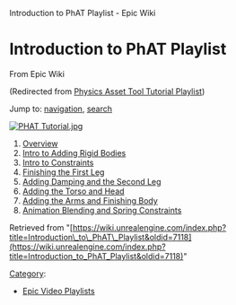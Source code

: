 Introduction to PhAT Playlist - Epic Wiki              

Introduction to PhAT Playlist
=============================

From Epic Wiki

(Redirected from [Physics Asset Tool Tutorial Playlist](/index.php?title=Physics_Asset_Tool_Tutorial_Playlist&redirect=no "Physics Asset Tool Tutorial Playlist"))

Jump to: [navigation](#mw-navigation), [search](#p-search)

[![PHAT Tutorial.jpg](https://d3ar1piqh1oeli.cloudfront.net/7/74/PHAT_Tutorial.jpg/400px-PHAT_Tutorial.jpg)](/File:PHAT_Tutorial.jpg)

1.  [Overview](/Introduction_to_PhAT_-_1_-_Overview "Introduction to PhAT - 1 - Overview")
2.  [Intro to Adding Rigid Bodies](/Introduction_to_PhAT_-_2_-_Intro_to_Adding_Rigid_Bodies "Introduction to PhAT - 2 - Intro to Adding Rigid Bodies")
3.  [Intro to Constraints](/Introduction_to_PhAT_-_3_-_Intro_to_Constraints "Introduction to PhAT - 3 - Intro to Constraints")
4.  [Finishing the First Leg](/Introduction_to_PhAT_-_4_-_Finishing_the_First_Leg "Introduction to PhAT - 4 - Finishing the First Leg")
5.  [Adding Damping and the Second Leg](/Introduction_to_PhAT_-_5_-_Adding_Damping_and_the_Second_Leg "Introduction to PhAT - 5 - Adding Damping and the Second Leg")
6.  [Adding the Torso and Head](/Introduction_to_PhAT_-_6_-_Adding_the_Torso_and_Head "Introduction to PhAT - 6 - Adding the Torso and Head")
7.  [Adding the Arms and Finishing Body](/Introduction_to_PhAT_-_7_-_Adding_the_Arms_and_Finishing_Body "Introduction to PhAT - 7 - Adding the Arms and Finishing Body")
8.  [Animation Blending and Spring Constraints](/Introduction_to_PhAT_-_8_-_Animation_Blending_and_Spring_Constraints "Introduction to PhAT - 8 - Animation Blending and Spring Constraints")

Retrieved from "[https://wiki.unrealengine.com/index.php?title=Introduction\_to\_PhAT\_Playlist&oldid=7118](https://wiki.unrealengine.com/index.php?title=Introduction_to_PhAT_Playlist&oldid=7118)"

[Category](/Special:Categories "Special:Categories"):

*   [Epic Video Playlists](/Category:Epic_Video_Playlists "Category:Epic Video Playlists")